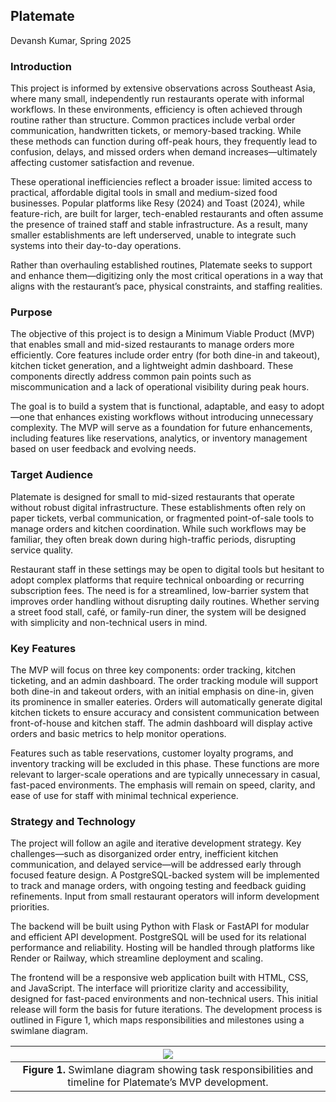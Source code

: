 ## Platemate  
Devansh Kumar, Spring 2025  

### Introduction

This project is informed by extensive observations across Southeast Asia, where many small, independently run restaurants operate with informal workflows. In these environments, efficiency is often achieved through routine rather than structure. Common practices include verbal order communication, handwritten tickets, or memory-based tracking. While these methods can function during off-peak hours, they frequently lead to confusion, delays, and missed orders when demand increases—ultimately affecting customer satisfaction and revenue.

These operational inefficiencies reflect a broader issue: limited access to practical, affordable digital tools in small and medium-sized food businesses. Popular platforms like Resy (2024) and Toast (2024), while feature-rich, are built for larger, tech-enabled restaurants and often assume the presence of trained staff and stable infrastructure. As a result, many smaller establishments are left underserved, unable to integrate such systems into their day-to-day operations.

Rather than overhauling established routines, Platemate seeks to support and enhance them—digitizing only the most critical operations in a way that aligns with the restaurant’s pace, physical constraints, and staffing realities.


### Purpose

The objective of this project is to design a Minimum Viable Product (MVP) that enables small and mid-sized restaurants to manage orders more efficiently. Core features include order entry (for both dine-in and takeout), kitchen ticket generation, and a lightweight admin dashboard. These components directly address common pain points such as miscommunication and a lack of operational visibility during peak hours.

The goal is to build a system that is functional, adaptable, and easy to adopt—one that enhances existing workflows without introducing unnecessary complexity. The MVP will serve as a foundation for future enhancements, including features like reservations, analytics, or inventory management based on user feedback and evolving needs.

### Target Audience

Platemate is designed for small to mid-sized restaurants that operate without robust digital infrastructure. These establishments often rely on paper tickets, verbal communication, or fragmented point-of-sale tools to manage orders and kitchen coordination. While such workflows may be familiar, they often break down during high-traffic periods, disrupting service quality.

Restaurant staff in these settings may be open to digital tools but hesitant to adopt complex platforms that require technical onboarding or recurring subscription fees. The need is for a streamlined, low-barrier system that improves order handling without disrupting daily routines. Whether serving a street food stall, café, or family-run diner, the system will be designed with simplicity and non-technical users in mind.

### Key Features

The MVP will focus on three key components: order tracking, kitchen ticketing, and an admin dashboard. The order tracking module will support both dine-in and takeout orders, with an initial emphasis on dine-in, given its prominence in smaller eateries. Orders will automatically generate digital kitchen tickets to ensure accuracy and consistent communication between front-of-house and kitchen staff. The admin dashboard will display active orders and basic metrics to help monitor operations.

Features such as table reservations, customer loyalty programs, and inventory tracking will be excluded in this phase. These functions are more relevant to larger-scale operations and are typically unnecessary in casual, fast-paced environments. The emphasis will remain on speed, clarity, and ease of use for staff with minimal technical experience.

### Strategy and Technology

The project will follow an agile and iterative development strategy. Key challenges—such as disorganized order entry, inefficient kitchen communication, and delayed service—will be addressed early through focused feature design. A PostgreSQL-backed system will be implemented to track and manage orders, with ongoing testing and feedback guiding refinements. Input from small restaurant operators will inform development priorities.

The backend will be built using Python with Flask or FastAPI for modular and efficient API development. PostgreSQL will be used for its relational performance and reliability. Hosting will be handled through platforms like Render or Railway, which streamline deployment and scaling.

The frontend will be a responsive web application built with HTML, CSS, and JavaScript. The interface will prioritize clarity and accessibility, designed for fast-paced environments and non-technical users. This initial release will form the basis for future iterations. The development process is outlined in Figure 1, which maps responsibilities and milestones using a swimlane diagram.

| ![]([https://user-images.githubusercontent.com/38323286/233691025-55deb1db-3e35-4589-8c55-4f859f8e41cd.jpg](https://github.com/devanshk220304/Project-Management/blob/main/FINAL%20PAPERS/IS%20340%20-%20Workflow%20Diagram%20(2).png)) |  
| :--: |  
| **Figure 1.** Swimlane diagram showing task responsibilities and timeline for Platemate’s MVP development. | 










